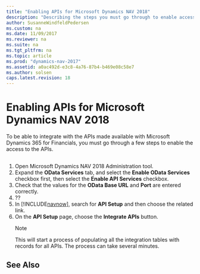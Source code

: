 ```yaml
---
title: "Enabling APIs for Microsoft Dynamics NAV 2018"
description: "Describing the steps you must go through to enable access to the APIs."
author: SusanneWindfeldPedersen
ms.custom: na
ms.date: 11/09/2017
ms.reviewer: na
ms.suite: na
ms.tgt_pltfrm: na
ms.topic: article
ms.prod: "dynamics-nav-2017"
ms.assetid: a0ac492d-e3c8-4a76-87b4-b469e08c58e7
ms.author: solsen
caps.latest.revision: 18
---
```


# Enabling APIs for Microsoft Dynamics NAV 2018
To be able to integrate with the APIs made available with Microsoft Dynamics 365 for Financials, you must go through a few steps to enable the access to the APIs.

## 
1. Open Microsoft Dynamics NAV 2018 Administration tool. 
2. Expand the **OData Services** tab, and select the **Enable OData Services** checkbox first, then select the **Enable API Services** checkbox.
3. Check that the values for the **OData Base URL** and **Port** are entered correctly.
4. ??
5. In [!INCLUDE[navnow](includes/navnow_md.md)], search for **API Setup** and then choose the related link.
6. On the **API Setup** page, choose the **Integrate APIs** button.  
    > [!NOTE] 
    > This will start a process of populating all the integration tables with records for all APIs. The process can take several minutes.

## See Also